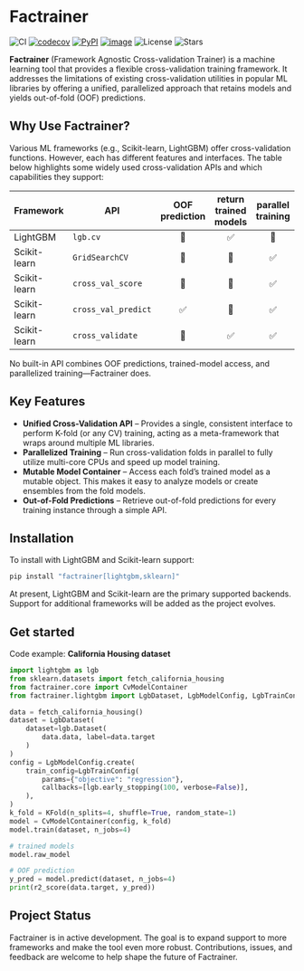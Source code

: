 # Factrainer

![CI](https://github.com/ritsuki1227/factrainer/actions/workflows/ci.yaml/badge.svg)
[![codecov](https://codecov.io/gh/ritsuki1227/factrainer/branch/main/graph/badge.svg)](https://codecov.io/gh/ritsuki1227/factrainer)
[![PyPI](https://img.shields.io/pypi/v/factrainer.svg)](https://pypi.python.org/project/factrainer)
[![image](https://img.shields.io/pypi/pyversions/factrainer.svg)](https://pypi.python.org/pypi/factrainer)
![License](https://img.shields.io/github/license/ritsuki1227/factrainer.svg)
![Stars](https://img.shields.io/github/stars/ritsuki1227/factrainer.svg?style=social)

**Factrainer** (Framework Agnostic Cross-validation Trainer) is a machine learning tool that provides a flexible cross-validation training framework. It addresses the limitations of existing cross-validation utilities in popular ML libraries by offering a unified, parallelized approach that retains models and yields out-of-fold (OOF) predictions.

## Why Use Factrainer?

Various ML frameworks (e.g., Scikit-learn, LightGBM) offer cross-validation functions. However, each has different features and interfaces. The table below highlights some widely used cross-validation APIs and which capabilities they support:

| Framework    | API                 | OOF prediction | return trained models | parallel training |
| ------------ | ------------------- | :------------: | :-------------------: | :---------------: |
| LightGBM     | `lgb.cv`            |       🚫       |          ✅️          |        🚫         |
| Scikit-learn | `GridSearchCV`      |       🚫       |          🚫           |        ✅️        |
| Scikit-learn | `cross_val_score`   |       🚫       |          🚫           |        ✅️        |
| Scikit-learn | `cross_val_predict` |      ✅️       |          🚫           |        ✅️        |
| Scikit-learn | `cross_validate`    |       🚫       |          ✅️          |        ✅️        |

No built-in API combines OOF predictions, trained-model access, and parallelized training—Factrainer does.

## Key Features

- **Unified Cross-Validation API** – Provides a single, consistent interface to perform K-fold (or any CV) training, acting as a meta-framework that wraps around multiple ML libraries.
- **Parallelized Training** – Run cross-validation folds in parallel to fully utilize multi-core CPUs and speed up model training.
- **Mutable Model Container** – Access each fold’s trained model as a mutable object. This makes it easy to analyze models or create ensembles from the fold models.
- **Out-of-Fold Predictions** – Retrieve out-of-fold predictions for every training instance through a simple API.

## Installation

To install with LightGBM and Scikit-learn support:

```sh
pip install "factrainer[lightgbm,sklearn]"
```

At present, LightGBM and Scikit-learn are the primary supported backends. Support for additional frameworks will be added as the project evolves.

## Get started

Code example: **California Housing dataset**

```python
import lightgbm as lgb
from sklearn.datasets import fetch_california_housing
from factrainer.core import CvModelContainer
from factrainer.lightgbm import LgbDataset, LgbModelConfig, LgbTrainConfig

data = fetch_california_housing()
dataset = LgbDataset(
    dataset=lgb.Dataset(
        data.data, label=data.target
    )
)
config = LgbModelConfig.create(
    train_config=LgbTrainConfig(
        params={"objective": "regression"},
        callbacks=[lgb.early_stopping(100, verbose=False)],
    ),
)
k_fold = KFold(n_splits=4, shuffle=True, random_state=1)
model = CvModelContainer(config, k_fold)
model.train(dataset, n_jobs=4)

# trained models
model.raw_model

# OOF prediction
y_pred = model.predict(dataset, n_jobs=4)
print(r2_score(data.target, y_pred))
```

## Project Status

Factrainer is in active development. The goal is to expand support to more frameworks and make the tool even more robust. Contributions, issues, and feedback are welcome to help shape the future of Factrainer.
